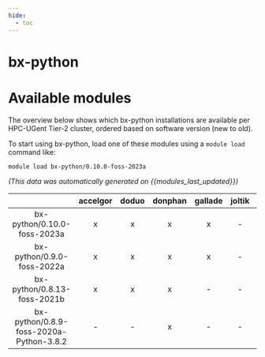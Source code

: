 ```yaml
---
hide:
  - toc
---
```


bx-python
=========

# Available modules


The overview below shows which bx-python installations are available per HPC-UGent Tier-2 cluster, ordered based on software version (new to old).

To start using bx-python, load one of these modules using a `module load` command like:

```shell
module load bx-python/0.10.0-foss-2023a
```

*(This data was automatically generated on {{modules_last_updated}})*  

| |accelgor|doduo|donphan|gallade|joltik|shinx|skitty|
| :---: | :---: | :---: | :---: | :---: | :---: | :---: | :---: |
|bx-python/0.10.0-foss-2023a|x|x|x|x|-|x|x|
|bx-python/0.9.0-foss-2022a|x|x|x|x|-|-|-|
|bx-python/0.8.13-foss-2021b|x|x|x|-|-|-|-|
|bx-python/0.8.9-foss-2020a-Python-3.8.2|-|-|x|-|-|-|-|
